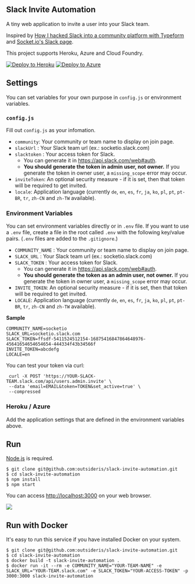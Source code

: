 Slack Invite Automation
------------

A tiny web application to invite a user into your Slack team.

Inspired by
[How I hacked Slack into a community platform with Typeform](https://levels.io/slack-typeform-auto-invite-sign-ups/)
and
[Socket.io's Slack page](http://socket.io/slack/).

This project supports Heroku, Azure and Cloud Foundry.

[![Deploy to Heroku](https://www.herokucdn.com/deploy/button.png)](https://heroku.com/deploy)
[![Deploy to Azure](http://azuredeploy.net/deploybutton.png)](https://azuredeploy.net/)

## Settings

You can set variables for your own purpose in `config.js` or environment variables.

### `config.js`

Fill out `config.js` as your infomation.

* `community`: Your community or team name to display on join page.
* `slackUrl` : Your Slack team url (ex.: socketio.slack.com)
* `slacktoken` : Your access token for Slack.
  - You can generate it in <https://api.slack.com/web#auth>.
  - **You should generate the token in admin user, not owner.**
  If you generate the token in owner user, a `missing_scope` error may occur.
* `inviteToken`: An optional security measure - if it is set, then that token will be required to get invited.
* `locale`: Application language (currently `de`, `en`, `es`, `fr`, `ja`, `ko`, `pl`, `pt`, `pt-BR`, `tr`, `zh-CN` and `zh-TW` available).

### Environment Variables
You can set environment variables directly or in `.env` file.
If you want to use a `.env` file, create a file in the root called `.env` with the following key/value pairs.
(`.env` files are added to the `.gitignore`.)

- `COMMUNITY_NAME` : Your community or team name to display on join page.
- `SLACK_URL` : Your Slack team url (ex.: socketio.slack.com)
- `SLACK_TOKEN` : Your access token for Slack.
  - You can generate it in <https://api.slack.com/web#auth>.
  - **You should generate the token as an admin user, not owner.**
  If you generate the token in owner user, a `missing_scope` error may occur.
- `INVITE_TOKEN`: An optional security measure - if it is set, then that token will be required to get invited.
- `LOCALE`: Application language (currently `de`, `en`, `es`, `fr`, `ja`, `ko`, `pl`, `pt`, `pt-BR`, `tr`, `zh-CN` and `zh-TW` available).

**Sample**

```
COMMUNITY_NAME=socketio
SLACK_URL=socketio.slack.com
SLACK_TOKEN=ffsdf-5411524512154-16875416847864648976-45641654654654654-444334f43b34566f
INVITE_TOKEN=abcdefg
LOCALE=en
```

You can test your token via curl:

  ```shell
   curl -X POST 'https://YOUR-SLACK-TEAM.slack.com/api/users.admin.invite' \
   --data 'email=EMAIL&token=TOKEN&set_active=true' \
   --compressed
  ```

### Heroku / Azure

Add the application settings that are defined in the environment variables above.

## Run
[Node.js](http://nodejs.org/) is required.

```shell
$ git clone git@github.com:outsideris/slack-invite-automation.git
$ cd slack-invite-automation
$ npm install
$ npm start
```

You can access <http://localhost:3000> on your web browser.

![](https://raw.github.com/outsideris/slack-invite-automation/master/screenshots/join-page.jpg)

## Run with Docker

It's easy to run this service if you have installed Docker on your system.

```shell
$ git clone git@github.com:outsideris/slack-invite-automation.git
$ cd slack-invite-automation
$ docker build -t slack-invite-automation .
$ docker run -it --rm -e COMMUNITY_NAME="YOUR-TEAM-NAME" -e SLACK_URL="YOUR-TEAM.slack.com" -e SLACK_TOKEN="YOUR-ACCESS-TOKEN" -p 3000:3000 slack-invite-automation
```
